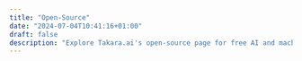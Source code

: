 ```yaml
---
title: "Open-Source"
date: "2024-07-04T10:41:16+01:00"
draft: false
description: "Explore Takara.ai's open-source page for free AI and machine learning resources, tools, and projects. Empower your innovations with our shared expertise."
---
```

